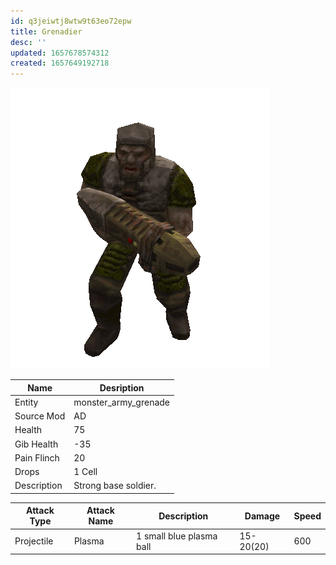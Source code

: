 ```yaml
---
id: q3jeiwtj8wtw9t63eo72epw
title: Grenadier
desc: ''
updated: 1657678574312
created: 1657649192718
---
```

![Monster Picture](img/grunt_grenade.png)

|Name  |Desription|
|------|-------------|
|Entity|monster_army_grenade|
|Source Mod|AD|
|Health|75|
|Gib Health|-35|
|Pain Flinch|20|
|Drops|1 Cell|
|Description|Strong base soldier.|

|Attack Type|Attack Name|Description|Damage|Speed|
|-----------|-----------|-----------|------|----|
|Projectile |Plasma|1 small blue plasma ball|15-20(20)|600|